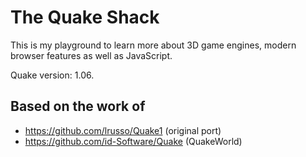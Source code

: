 # The Quake Shack

This is my playground to learn more about 3D game engines, modern browser features as well as JavaScript.

Quake version: 1.06.

## Based on the work of

* https://github.com/lrusso/Quake1 (original port)
* https://github.com/id-Software/Quake (QuakeWorld)
